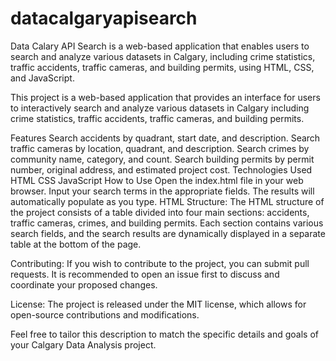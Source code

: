 # datacalgaryapisearch
Data Calary API Search is a web-based application that enables users to search and analyze various datasets in Calgary, including crime statistics, traffic accidents, traffic cameras, and building permits, using HTML, CSS, and JavaScript.

This project is a web-based application that provides an interface for users to interactively search and analyze various datasets in Calgary including crime statistics, traffic accidents, traffic cameras, and building permits.

Features
Search accidents by quadrant, start date, and description.
Search traffic cameras by location, quadrant, and description.
Search crimes by community name, category, and count.
Search building permits by permit number, original address, and estimated project cost.
Technologies Used
HTML
CSS
JavaScript
How to Use
Open the index.html file in your web browser.
Input your search terms in the appropriate fields.
The results will automatically populate as you type.
HTML Structure:
The HTML structure of the project consists of a table divided into four main sections: accidents, traffic cameras, crimes, and building permits. Each section contains various search fields, and the search results are dynamically displayed in a separate table at the bottom of the page.

Contributing:
If you wish to contribute to the project, you can submit pull requests. It is recommended to open an issue first to discuss and coordinate your proposed changes.

License:
The project is released under the MIT license, which allows for open-source contributions and modifications.

Feel free to tailor this description to match the specific details and goals of your Calgary Data Analysis project.
